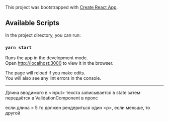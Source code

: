 This project was bootstrapped with [Create React App](https://github.com/facebook/create-react-app).

## Available Scripts

In the project directory, you can run:

### `yarn start`

Runs the app in the development mode.<br />
Open [http://localhost:3000](http://localhost:3000) to view it in the browser.

The page will reload if you make edits.<br />
You will also see any lint errors in the console.

---------------------------------------------------

Длина вводимого в \<input\> текста записывается в state
затем передаётся в ValidationComponent в пропс

если длина > 5 то должен рендериться один \<p\>, если меньше, то другой
